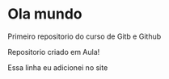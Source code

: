 # Ola mundo

 Primeiro repositorio do curso de Gitb e Github 

 Repositorio criado em Aula!
 
 Essa linha eu adicionei no site 
